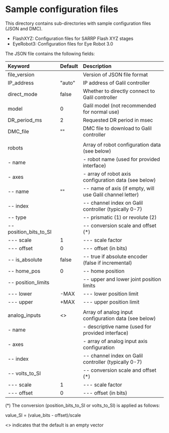 
# Sample configuration files

This directory contains sub-directories with sample configuration files (JSON and DMC).

  * FlashXYZ:  Configuration files for SARRP Flash XYZ stages
  * EyeRobot3:  Configuration files for Eye Robot 3.0

The JSON file contains the following fields:

| Keyword       | Default   | Description                                           |
|:--------------|:----------|:------------------------------------------------------|
| file_version  |           | Version of JSON file format                           |
| IP_address    | "auto"    | IP address of Galil controller                        |
| direct_mode   | false     | Whether to directly connect to Galil controller       |
| model         | 0         | Galil model (not recommended for normal use)          |
| DR_period_ms  | 2         | Requested DR period in msec                           |
| DMC_file      | ""        | DMC file to download to Galil controller              |
|               |           |                                                       |
| robots        |           | Array of robot configuration data (see below)         |
|  - name       |           |  - robot name (used for provided interface)           |
|  - axes       |           |  - array of robot axis configuration data (see below) |
|  -- name      | ""        |  -- name of axis (if empty, will use Galil channel letter) |
|  -- index     |           |  -- channel index on Galil controller (typically 0-7} |
|  -- type      |           |  -- prismatic (1) or revolute (2)                     |
|  -- position_bits_to_SI | |  -- conversion scale and offset (*)                   |
|  --- scale    | 1         |  --- scale factor                                     |
|  --- offset   | 0         |  --- offset (in bits)                                 |
|  -- is_absolute | false   |  -- true if absolute encoder (false if incremental)   |
|  -- home_pos  | 0         |  -- home position                                     |
|  -- position_limits |     |  -- upper and lower joint position limits             |
|  --- lower    | -MAX      |  --- lower position limit                             |
|  --- upper    | +MAX      |  --- upper position limit                             |
|               |           |                                                       |
| analog_inputs | <>        | Array of analog input configuration data (see below)  |
|  - name       |           |  - descriptive name (used for provided interface)     |
|  - axes       |           |  - array of analog input axis configuration           |
|  -- index     |           |  -- channel index on Galil controller (typically 0-7) |
|  -- volts_to_SI |         |  -- conversion scale and offset (*)                   |
|  --- scale    | 1         |  --- scale factor                                     |
|  --- offset   | 0         |  --- offset (in bits)                                 |

(*) The conversion (position_bits_to_SI or volts_to_SI) is applied as follows:

value_SI = (value_bits - offset)/scale

<> indicates that the default is an empty vector

